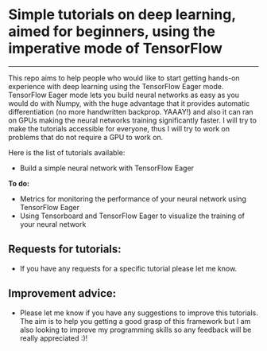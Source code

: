 # Simple tutorials on deep learning, aimed for beginners, using the imperative mode of TensorFlow
----
This repo aims to help people who would like to start getting hands-on experience with deep learning using the TensorFlow Eager mode. TensorFlow Eager mode lets you build neural networks as easy as you would do with Numpy, with the huge advantage that it provides automatic differentiation (no more handwritten backprop. YAAAY!) and also it can ran on GPUs making the neural networks training significantly faster.
I will try to make the tutorials accessible for everyone, thus I will try to work on problems that do not require a GPU to work on.

Here is the list of tutorials available:
* Build a simple neural network with TensorFlow Eager

**To do:**
* Metrics for monitoring the performance of your neural network using TensorFlow Eager
* Using Tensorboard and TensorFlow Eager to visualize the training of your neural network 

Requests for tutorials:
----
* If you have any requests for a specific tutorial please let me know.

Improvement advice:
----
* Please let me know if you have any suggestions to improve this tutorials. The aim is to help you getting a good grasp of this framework but I am also looking to improve my programming skills so any feedback will be really appreciated :)! 
